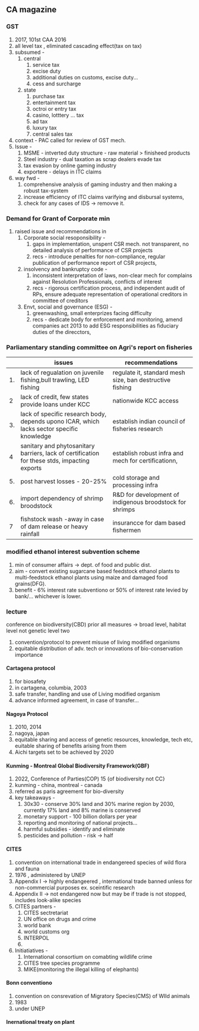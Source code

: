 ## CA magazine
### GST 
1. 2017, 101st CAA 2016
2. all level tax , eliminated cascading effect(tax on tax)
3. subsumed - 
	1. central 
		1. service tax
		2. excise duty
		3. additional duties on customs, excise duty...
		4. cess and surcharge
	2. state
		1. purchase tax
		2. entertainment tax
		3. octroi or entry tax
		4. casino, lotttery ... tax
		5. ad tax
		6. luxury tax
		7. central sales tax
4. context - PAC called for review of GST mech.
5. Issue - 
	1. MSME - intverted duty structure - raw material > finisheed products
	2. Steel industry - dual taxation as scrap dealers evade tax
	3. tax evasion by online gaming industry
	4. exportere - delays in ITC claims
6. way fwd - 
	1. comprehensive analysis of gaming industry and then making a robust tax-system
	2. increase efficiency of ITC claims varifying and disbursal systems, 
	3. check for any cases of IDS -> removve it.
### Demand for Grant of Corporate min
1. raised issue and recommendations in 
	1. Corporate social resoponsibility - 
		1. gaps in implementation, unspent CSR mech. not transparent, no detailed analysis of performance of CSR projects
		2. recs - introduce penalties for non-compliance, regular publication of performance report of CSR projects, 
	2. insolvency and bankruptcy code - 
		1. inconsistent interpretation of laws, non-clear mech for complains against Resolution Professionals, conflicts of interest
		2. recs - rigorous certification process, and independent audit of RPs, ensure adequate representation of operational creditors in committee of creditors
	3. Envt, social and governance (ESG) - 
		1. greenwashing, small enterprizes facing difficulty
		2. recs - dedicate body for enforcement and monitoring, amend companies act 2013 to add ESG responsibilities as fiduciary duties of the direcctors, 
### Parliamentary standing committee on Agri's report on fisheries

|     | issues                                                                                       | recommendations                                           |
| --- | -------------------------------------------------------------------------------------------- | --------------------------------------------------------- |
| 1.  | lack of regualation on juvenile fishing,bull trawling, LED fishing                           | regulate it, standard mesh size, ban destructive fishing  |
| 2   | lack of credit, few states provide loans under KCC                                           | nationwide KCC access                                     |
| 3.  | lack of specific research body, depends upono ICAR, which lacks sector specific knowledge    | establish indian council of fisheries research            |
| 4   | sanitary and phytosanitary barriers, lack of certification for these stds, impacting exports | establish robust infra and mech for certificationn,       |
| 5.  | post harvest losses - 20-25%                                                                 | cold storage and processing infra                         |
| 6.  | import dependency of shrimp broodstock                                                       | R&D for development of indigenous  broodstock for shrimps |
| 7   | fishstock wash -away in case of dam release or heavy rainfall                                | insurancce for dam based fishermen                        |

### modified ethanol interest subvention scheme
1. min of consumer affairs -> dept. of food and public dist.
2. aim - convert existing sugarcane based feedstock ethanol plants to multi-feedstock ethanol plants using maize and damaged food grains(DFG).
3. benefit - 6% interest rate subventiono or 50% of interest rate levied by bank/... whichever is lower.

### lecture
conference on biodiversity(CBD)
prior all measures -> broad level, habitat level not genetic level
two
1. convention/protocol to prevent misuse of living modified organisms
2. equitable distribution of adv. tech or innovations of bio-conservation importance

#### Cartagena protocol
1. for biosafety 
2. in cartagena, columbia, 2003
3. safe transfer, handling and use of Living modified organism
4. advance informed agreement, in case of transfer...
#### Nagoya Protocol
1. 2010, 2014
2. nagoya, japan
3. equitable sharing and access of genetic resources, knowledge, tech etc, euitable sharing of benefits arising from them
4. Aichi targets set to be achieved by 2020
#### Kunming - Montreal Global Biodiversity Framework(GBF)
1. 2022, Conference of Parties(COP) 15 {of biodiversity not CC}
2. kunming - china, montreal - canada
3. referred as paris agreement for bio-diversity
4. key takeaways - 
	1. 30x30 - conserve 30% land and 30% marine region by 2030, currently 17% land and 8% marine is conserved
	2. monetary support - 100 billion dollars per year
	3. reporting and monitoring of national projects...
	4. harmful subsidies - identify and eliminate
	5. pesticides and pollution - risk -> half
#### CITES 
1. convention on international trade in endangereed species of wild flora and fauna
2. 1976 , administered by UNEP
3. Appendix I -> highly endangeered , international trade banned unless for non-commercial purposes ex. sceintific research
4. Appendix II -> not endangered now but may be if trade is not stopped, includes look-alike species
5. CITES partners - 
	1. CITES sectretariat
	2. UN office on drugs and  crime
	3. world bank
	4. world customs org
	5. INTERPOL
	6. 
6. Initiatiatives - 
	1. International consortium on comabting wildlife crime
	2. CITES tree species programme
	3. MIKE(monitoring the illegal killing of elephants)
#### Bonn conventiono
1. convention on consrevation of Migratory Species(CMS) of WIld animals
2. 1983
3. under UNEP
#### Inernational treaty on plant